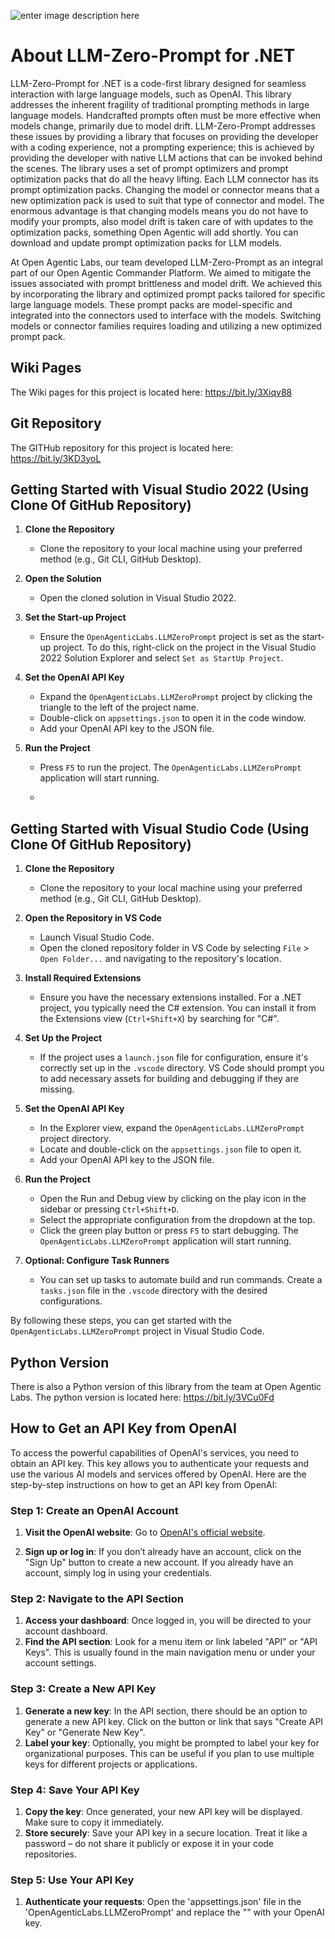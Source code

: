 ![enter image description here](https://openagenticpublicstorage.blob.core.windows.net/public/LLM-Zero-Prompt.jpg)

# About LLM-Zero-Prompt for .NET 
LLM-Zero-Prompt for .NET is a code-first library designed for seamless interaction with large language models,
such as OpenAI. This library addresses the inherent fragility of traditional prompting methods in large language models.
Handcrafted prompts often must be more effective when models change, primarily due to model drift.
LLM-Zero-Prompt addresses these issues by providing a library that focuses on providing the developer with a coding experience,
not a prompting experience; this is achieved by providing the developer with native LLM actions that can be invoked behind the scenes.
The library uses a set of prompt optimizers and prompt optimization packs that do all the heavy lifting. 
Each LLM connector has its prompt optimization packs. Changing the model or connector means that a new optimization pack is used to suit that type of connector and model.
The enormous advantage is that changing models means you do not have to modify your prompts, 
also model drift is taken care of with updates to the optimization packs, something Open Agentic will add shortly. 
You can download and update prompt optimization packs for LLM models.

At Open Agentic Labs, our team developed LLM-Zero-Prompt as an integral part of our Open Agentic Commander Platform. 
We aimed to mitigate the issues associated with prompt brittleness and model drift. 
We achieved this by incorporating the library and optimized prompt packs tailored for specific large language models. 
These prompt packs are model-specific and integrated into the connectors used to interface with the models. 
Switching models or connector families requires loading and utilizing a new optimized prompt pack.


## Wiki Pages 
The Wiki pages for this project is located here: https://bit.ly/3Xiqv88

## Git Repository
The GITHub repository for this project is located here: https://bit.ly/3KD3yoL

## Getting Started with Visual Studio 2022 (Using Clone Of GitHub Repository)

1. **Clone the Repository**
   - Clone the repository to your local machine using your preferred method (e.g., Git CLI, GitHub Desktop).

2. **Open the Solution**
   - Open the cloned solution in Visual Studio 2022.

3. **Set the Start-up Project**
   - Ensure the `OpenAgenticLabs.LLMZeroPrompt` project is set as the start-up project. To do this, right-click on the project in the Visual Studio 2022 Solution Explorer and select `Set as StartUp Project`.

4. **Set the OpenAI API Key**
   - Expand the `OpenAgenticLabs.LLMZeroPrompt` project by clicking the triangle to the left of the project name.
   - Double-click on `appsettings.json` to open it in the code window.
   - Add your OpenAI API key to the JSON file.

5. **Run the Project**
   - Press `F5` to run the project. The `OpenAgenticLabs.LLMZeroPrompt` application will start running.

	- 
## Getting Started with Visual Studio Code (Using Clone Of GitHub Repository)

1. **Clone the Repository**
   - Clone the repository to your local machine using your preferred method (e.g., Git CLI, GitHub Desktop).

2. **Open the Repository in VS Code**
   - Launch Visual Studio Code.
   - Open the cloned repository folder in VS Code by selecting `File` > `Open Folder...` and navigating to the repository's location.

3. **Install Required Extensions**
   - Ensure you have the necessary extensions installed. For a .NET project, you typically need the C# extension. You can install it from the Extensions view (`Ctrl+Shift+X`) by searching for "C#".

4. **Set Up the Project**
   - If the project uses a `launch.json` file for configuration, ensure it's correctly set up in the `.vscode` directory. VS Code should prompt you to add necessary assets for building and debugging if they are missing.

5. **Set the OpenAI API Key**
   - In the Explorer view, expand the `OpenAgenticLabs.LLMZeroPrompt` project directory.
   - Locate and double-click on the `appsettings.json` file to open it.
   - Add your OpenAI API key to the JSON file.

6. **Run the Project**
   - Open the Run and Debug view by clicking on the play icon in the sidebar or pressing `Ctrl+Shift+D`.
   - Select the appropriate configuration from the dropdown at the top.
   - Click the green play button or press `F5` to start debugging. The `OpenAgenticLabs.LLMZeroPrompt` application will start running.

7. **Optional: Configure Task Runners**
   - You can set up tasks to automate build and run commands. Create a `tasks.json` file in the `.vscode` directory with the desired configurations.

By following these steps, you can get started with the `OpenAgenticLabs.LLMZeroPrompt` project in Visual Studio Code.


## Python Version
There is also a Python version of this library from the team at Open Agentic Labs.
The python version is located here: https://bit.ly/3VCu0Fd


## How to Get an API Key from OpenAI

To access the powerful capabilities of OpenAI's services, you need to obtain an API key. This key allows you to authenticate your requests and use the various AI models and services offered by OpenAI. Here are the step-by-step instructions on how to get an API key from OpenAI:

### Step 1: Create an OpenAI Account
1. **Visit the OpenAI website**: Go to [OpenAI's official website](https://www.openai.com/).

2. **Sign up or log in**: If you don’t already have an account, click on the "Sign Up" button to create a new account. If you already have an account, simply log in using your credentials.

### Step 2: Navigate to the API Section
1. **Access your dashboard**: Once logged in, you will be directed to your account dashboard.
2. **Find the API section**: Look for a menu item or link labeled "API" or "API Keys". This is usually found in the main navigation menu or under your account settings.

### Step 3: Create a New API Key
1. **Generate a new key**: In the API section, there should be an option to generate a new API key. Click on the button or link that says "Create API Key" or "Generate New Key".
2. **Label your key**: Optionally, you might be prompted to label your key for organizational purposes. This can be useful if you plan to use multiple keys for different projects or applications.

### Step 4: Save Your API Key
1. **Copy the key**: Once generated, your new API key will be displayed. Make sure to copy it immediately.
2. **Store securely**: Save your API key in a secure location. Treat it like a password – do not share it publicly or expose it in your code repositories.

### Step 5: Use Your API Key
1. **Authenticate your requests**: Open the 'appsettings.json' file in the 'OpenAgenticLabs.LLMZeroPrompt' and replace the "<Put you OpenAI Key Here>" with your OpenAI key.

